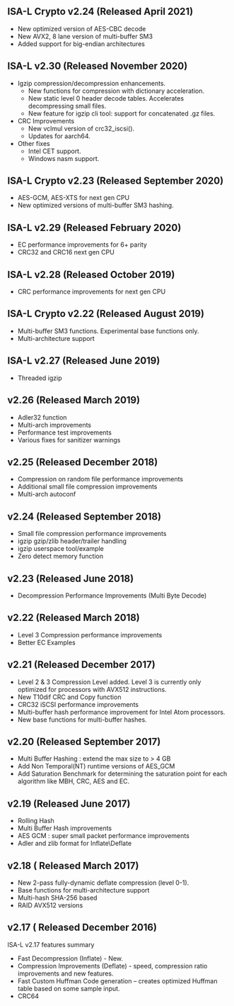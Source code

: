 ## ISA-L Crypto v2.24 (Released April 2021)

* New optimized version of AES-CBC decode
* New AVX2, 8 lane version of multi-buffer SM3
* Added support for big-endian architectures

## ISA-L v2.30 (Released November 2020)
* Igzip compression/decompression enhancements.
  - New functions for compression with dictionary acceleration.
  - New static level 0 header decode tables. Accelerates decompressing small files.
  - New feature for igzip cli tool: support for concatenated .gz files.
* CRC Improvements
  - New vclmul version of crc32_iscsi().
  - Updates for aarch64.
* Other fixes
  - Intel CET support.
  - Windows nasm support.

## ISA-L Crypto v2.23 (Released September 2020)
* AES-GCM, AES-XTS for next gen CPU
* New optimized versions of multi-buffer SM3 hashing.

## ISA-L v2.29 (Released February 2020)
* EC performance improvements for 6+ parity
* CRC32 and CRC16 next gen CPU

## ISA-L v2.28 (Released October 2019)
* CRC performance improvements for next gen CPU

## ISA-L Crypto v2.22 (Released August 2019)
* Multi-buffer SM3 functions. Experimental base functions only.
* Multi-architecture support

## ISA-L v2.27 (Released June 2019)
* Threaded igzip

## v2.26 (Released March 2019)
* Adler32 function
* Multi-arch improvements
* Performance test improvements
* Various fixes for sanitizer warnings

## v2.25 (Released December 2018)
* Compression on random file performance improvements
* Additional small file compression improvements
* Multi-arch autoconf

## v2.24 (Released September 2018)
* Small file compression performance improvements
* igzip gzip/zlib header/trailer handling
* igzip userspace tool/example
* Zero detect memory function

## v2.23 (Released June 2018)
* Decompression Performance Improvements (Multi Byte Decode)

## v2.22 (Released March 2018)
* Level 3 Compression performance improvements
* Better EC Examples

## v2.21 (Released December 2017)
* Level 2 & 3 Compression Level added. Level 3 is currently only optimized for processors with AVX512 instructions.
* New T10dif CRC and Copy function 
* CRC32 iSCSI performance improvements 
* Multi-buffer hash performance improvement for Intel Atom processors.
* New base functions for multi-buffer hashes.

## v2.20 (Released September 2017)
* Multi Buffer Hashing : extend the max size to > 4 GB 
* Add Non Temporal(NT) runtime versions of AES_GCM
* Add Saturation Benchmark for determining the saturation point for each algorithm like MBH, CRC, AES and EC.   

## v2.19 (Released June 2017)
* Rolling Hash
* Multi Buffer Hash improvements 
* AES GCM : super small packet performance improvements 
* Adler and zlib format for Inflate\Deflate 

## v2.18 ( Released March 2017)
* New 2-pass fully-dynamic deflate compression (level 0-1). 
* Base functions for multi-architecture support
* Multi-hash SHA-256 based
* RAID AVX512 versions

## v2.17 ( Released December 2016)
ISA-L v2.17 features summary 
* Fast Decompression (Inflate) - New.
* Compression Improvements (Deflate) - speed, compression ratio improvements and new features.
* Fast Custom Huffman Code generation – creates optimized Huffman table based on some sample input.
* CRC64
